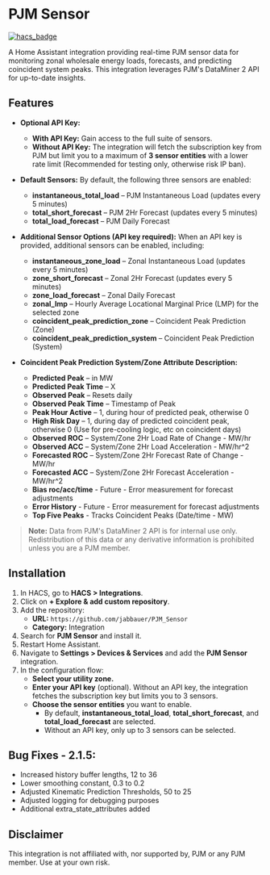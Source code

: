 # PJM Sensor

[![hacs_badge](https://img.shields.io/badge/HACS-Default-orange.svg?style=for-the-badge)](https://github.com/custom-components/hacs)

A Home Assistant integration providing real-time PJM sensor data for monitoring zonal wholesale energy loads, forecasts, and predicting coincident system peaks. This integration leverages PJM's DataMiner 2 API for up-to-date insights.

## Features

- **Optional API Key:**
  - **With API Key:** Gain access to the full suite of sensors.
  - **Without API Key:** The integration will fetch the subscription key from PJM but limit you to a maximum of **3 sensor entities** with a lower rate limit (Recommended for testing only, otherwise risk IP ban).

- **Default Sensors:**
  By default, the following three sensors are enabled:
  - **instantaneous_total_load** – PJM Instantaneous Load (updates every 5 minutes)
  - **total_short_forecast** – PJM 2Hr Forecast (updates every 5 minutes)
  - **total_load_forecast** – PJM Daily Forecast

- **Additional Sensor Options (API key required):**
  When an API key is provided, additional sensors can be enabled, including:
  - **instantaneous_zone_load** – Zonal Instantaneous Load (updates every 5 minutes)
  - **zone_short_forecast** – Zonal 2Hr Forecast (updates every 5 minutes)
  - **zone_load_forecast** – Zonal Daily Forecast
  - **zonal_lmp** – Hourly Average Locational Marginal Price (LMP) for the selected zone
  - **coincident_peak_prediction_zone** – Coincident Peak Prediction (Zone)
  - **coincident_peak_prediction_system** – Coincident Peak Prediction (System)

- **Coincident Peak Prediction System/Zone Attribute Description:**
  - **Predicted Peak** – in MW
  - **Predicted Peak Time** – X
  - **Observed Peak** – Resets daily
  - **Observed Peak Time** – Timestamp of Peak
  - **Peak Hour Active** – 1, during hour of predicted peak, otherwise 0
  - **High Risk Day** – 1, during day of predicted coincident peak, otherwise 0 (Use for pre-cooling logic, etc on coincident days)
  - **Observed ROC** – System/Zone 2Hr Load Rate of Change - MW/hr
  - **Observed ACC** – System/Zone 2Hr Load Acceleration - MW/hr^2
  - **Forecasted ROC** – System/Zone 2Hr Forecast Rate of Change - MW/hr
  - **Forecasted ACC** – System/Zone 2Hr Forecast Acceleration - MW/hr^2
  - **Bias roc/acc/time** - Future - Error measurement for forecast adjustments
  - **Error History** - Future - Error measurement for forecast adjustments
  - **Top Five Peaks** - Tracks Coincident Peaks (Date/time - MW)

> **Note:** Data from PJM's DataMiner 2 API is for internal use only. Redistribution of this data or any derivative information is prohibited unless you are a PJM member.

## Installation

1. In HACS, go to **HACS > Integrations**.
2. Click on **+ Explore & add custom repository**.
3. Add the repository:
   - **URL:** `https://github.com/jabbauer/PJM_Sensor`
   - **Category:** Integration
4. Search for **PJM Sensor** and install it.
5. Restart Home Assistant.
6. Navigate to **Settings > Devices & Services** and add the **PJM Sensor** integration.
7. In the configuration flow:
   - **Select your utility zone.**
   - **Enter your API key** (optional). Without an API key, the integration fetches the subscription key but limits you to 3 sensors.
   - **Choose the sensor entities** you want to enable.
     - By default, **instantaneous_total_load**, **total_short_forecast**, and **total_load_forecast** are selected.
     - Without an API key, only up to 3 sensors can be selected.

## Bug Fixes - 2.1.5:
- Increased history buffer lengths, 12 to 36
- Lower smoothing constant, 0.3 to 0.2
- Adjusted Kinematic Prediction Thresholds, 50 to 25
- Adjusted logging for debugging purposes
- Additional extra_state_attributes added

## Disclaimer

This integration is not affiliated with, nor supported by, PJM or any PJM member. Use at your own risk.
